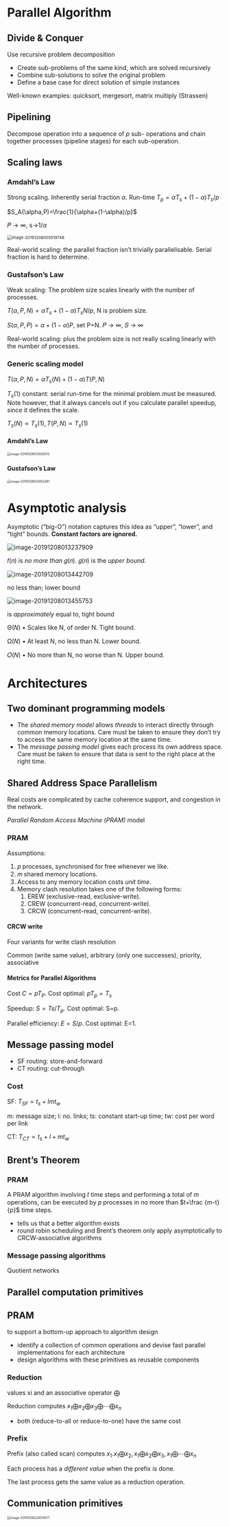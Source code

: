 # Parallel Algorithm

## Divide & Conquer

Use recursive problem decomposition

-   Create sub-problems of the same kind, which are solved recursively
-   Combine sub-solutions to solve the original problem 
-   Define a base case for direct solution of simple instances 

Well-known examples: quicksort, mergesort, matrix multiply (Strassen)

## Pipelining 

Decompose operation into a sequence of *p* sub- operations and chain together processes (pipeline stages) for each sub-operation. 

## Scaling laws

### Amdahl’s Law

Strong scaling. Inherently serial fraction $\alpha$. Run-time $T_p=\alpha T_s+(1-\alpha)T_s/p$

$S_A(\alpha,P)=\frac{1}{\alpha+(1-\alpha)/p}$

 𝑃 → ∞, s→$1/\alpha$

<img src="https://i.imgur.com/H1vmpxz.png" alt="image-20191208005519748" style="zoom:67%;" />

Real-world scaling: the parallel fraction isn’t trivially parallelisable. Serial fraction is hard to determine.

### Gustafson’s Law

Weak scaling: The problem size scales linearly with the number of processes. 

 $T(\alpha,P, N)=\alpha T_s+(1-\alpha)T_sN/p$, N is problem size.

$S(\alpha, P, P) = \alpha+(1-\alpha)P$, set P=N. 𝑃 → ∞, 𝑆 → ∞ 

  Real-world scaling: plus the problem size is not really scaling linearly with the number of processes. 

### Generic scaling model

$T(\alpha,P,N)=\alpha T_s(N)+(1-\alpha)T(P,N)$

$T_s(1)$ constant: serial run-time for the minimal problem.must be measured. Note however, that it always cancels out if you calculate parallel speedup, since it defines the scale. 

$T_s(N)\propto T_s(1), T(P,N)\propto T_s(1)$

#### Amdahl’s Law

<img src="https://i.imgur.com/S3Iobxz.png" alt="image-20191208012629313" style="zoom:50%;" />

#### Gustafson’s Law

<img src="https://i.imgur.com/JYOedO8.png" alt="image-20191208012652481" style="zoom:50%;" />

# Asymptotic analysis

Asymptotic (“big-O”) notation captures this idea as “upper”, “lower”, and “tight” bounds. **Constant factors are ignored.** 

![image-20191208013237909](https://i.imgur.com/0oURReW.png)

𝑓(𝑛) is *no more than* 𝑔(𝑛). 𝑔(𝑛) is the *upper bound*. 

![image-20191208013442709](https://i.imgur.com/KnE9Xv8.png)

no less than; lower bound

![image-20191208013455753](https://i.imgur.com/W2nrldP.png)

is *approximately* equal to, tight bound

Θ(𝑁)
 • Scales like N, of order N. Tight bound. 

Ω(𝑁)
 • At least N, no less than N. Lower bound. 

𝑂(𝑁)
 • No more than N, no worse than N. Upper bound. 

# Architectures

## Two dominant programming models

-   The *shared memory model* allows *threads* to interact directly through common memory locations. Care must be taken to ensure they don’t try to access the same memory location at the same time. 
-   The *message passing model* gives each process its own address space. Care must be taken to ensure that data is sent to the right place at the right time. 

## Shared Address Space Parallelism

Real costs are complicated by cache coherence support, and congestion in the network. 

*Parallel Random Access Machine* (*PRAM)* model

### PRAM

Assumptions:

1.  𝑝 processes, synchronised for free whenever we like.
2.  𝑚 shared memory locations.
3.  Access to any memory location costs *unit time*.
4.  Memory clash resolution takes one of the following forms: 
    1.  EREW (exclusive-read, exclusive-write).
    2.  CREW (concurrent-read, concurrent-write).
    3.  CRCW (concurrent-read, concurrent-write). 

#### CRCW write

Four variants for write clash resolution

Common (write same value), arbitrary (only one successes), priority, associative

#### Metrics for Parallel Algorithms

Cost $C=pT_P$. Cost optimal: $pT_p = T_s$

Speedup: $S=Ts/T_p$. Cost optimal: S=p.

Parallel efficiency: $E=S/p$. Cost optimal: E=1.

## Message passing model

-   SF routing: store-and-forward
-   CT routing: cut-through 

### Cost

SF: $T_{SF}=t_s+lmt_w$

m: message size; l: no. links; ts: constant start-up time; tw: cost per word per link

CT: $T_{CT}\propto t_s+l+mt_w$



## Brent’s Theorem

### PRAM

A PRAM algorithm involving 𝑡 time steps and performing a total of 𝑚 operations, can be executed by 𝑝 processes in no more than $t+\frac {m-t}{p}$ time steps. 

-   tells us that a better algorithm exists 
-   round robin scheduling and Brent’s theorem only apply asymptotically to CRCW-associative algorithms 

### Message passing algorithms

Quotient networks

## Parallel computation primitives

## PRAM

to support a bottom-up approach to algorithm design

-   identify a collection of common operations and devise fast parallel implementations for each architecture
-   design algorithms with these primitives as reusable components

### Reduction

values xi and an associative operator ⨁ 

Reduction computes $x_1⨁x_2⨁x_3⨁\cdots⨁x_n$

-   both (reduce-to-all or reduce-to-one) have the same cost

### Prefix

Prefix (also called scan) computes $x_1. x_1⨁x_2, x_1⨁x_2⨁x_3, x_1⨁\cdots⨁x_n$

Each process has a *different value* when the prefix is done. 

The last process gets the same value as a reduction operation. 

## Communication primitives

<img src="https://i.imgur.com/AdXeUWr.png" alt="image-20191208224014571" style="zoom:50%;" />